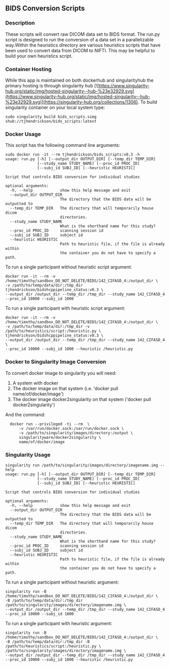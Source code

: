## BIDS Conversion Scripts

### Description
These scripts will convert raw DICOM data set to BIDS format. The run.py script is designed to run the
 conversion of a data set in a parallelizable way.Within the heuristics directory are various heuristics scripts that
  have been used to convert data from DICOM to NIFTI. This may be helpful to build your own heuristics script.
  

### Container Hosting
While this app is maintained on both dockerhub and singularityhub the primary hosting is through singularity hub [![https://www.singularity-hub.org/static/img/hosted-singularity--hub-%23e32929.svg](https://www.singularity-hub.org/static/img/hosted-singularity--hub-%23e32929.svg)](https://singularity-hub.org/collections/1306). To build singularity container on your local system type:
```
sudo singularity build bids_scripts.simg shub://tjhendrickson/bids_scripts:latest
```

### Docker Usage
This script has the following command line arguments:
```
sudo docker run -it --rm tjhendrickson/bids_scripts:v0.3 -h
usage: run.py [-h] [--output_dir OUTPUT_DIR] [--temp_dir TEMP_DIR]
              [--study_name STUDY_NAME] [--proc_id PROC_ID]
              [--subj_id SUBJ_ID] [--heuristic HEURISTIC]

Script that controls BIDS conversion for individual studies

optional arguments:
  -h, --help            show this help message and exit
  --output_dir OUTPUT_DIR
                        The directory that the BIDS data will be outputted to
  --temp_dir TEMP_DIR   The directory that will temporarily house dicom
                        directories.
  --study_name STUDY_NAME
                        What is the shorthand name for this study?
  --proc_id PROC_ID     scanning session id
  --subj_id SUBJ_ID     subject id
  --heuristic HEURISTIC
                        Path to heuristic file, if the file is already within
                        the container you do not have to specify a path.
```

To run a single participant without heuristic script argument:
```
docker run -it --rm -v /home/timothy/sandbox_DO_NOT_DELETE/BIDS/142_CIFASD_4:/output_dir \
-v /path/to/temp/data/dir:/tmp_dir tjhendrickson/bidshcppipeline_status:v0.3 \
--output_dir /output_dir --temp_dir /tmp_dir --study_name 142_CIFASD_4 --proc_id 10000 --subj_id 1000
```

To run a single participant with heuristic script argument:
```
docker run -it --rm -v /home/timothy/sandbox_DO_NOT_DELETE/BIDS/142_CIFASD_4:/output_dir \
-v /path/to/temp/data/dir:/tmp_dir -v /path/to/heuristics/script:/heuristic.py \
tjhendrickson/bidshcppipeline_status:v0.3 \
--output_dir /output_dir --temp_dir /tmp_dir --study_name 142_CIFASD_4 \
--proc_id 10000 --subj_id 1000 --heuristic /heuristic.py
```
### Docker to Singularity Image Conversion

To convert docker image to singularity you will need:
1) A system with docker 
2) The docker image on that system (i.e. 'docker pull name/of/docker/image')
3) The docker image docker2singularity on that system ('docker pull docker2singularity')

And the command: 
```
  docker run --privileged -ti --rm  \
      -v /var/run/docker.sock:/var/run/docker.sock \
      -v /path/to/singularity/images/directory:/output \
      singularityware/docker2singularity \
      name/of/docker/image
```

### Singularity Usage
```
singularity run /path/to/singularity/images/directory/imagename.img --help
usage: run.py [-h] [--output_dir OUTPUT_DIR] [--temp_dir TEMP_DIR]
              [--study_name STUDY_NAME] [--proc_id PROC_ID]
              [--subj_id SUBJ_ID] [--heuristic HEURISTIC]

Script that controls BIDS conversion for individual studies

optional arguments:
  -h, --help            show this help message and exit
  --output_dir OUTPUT_DIR
                        The directory that the BIDS data will be outputted to
  --temp_dir TEMP_DIR   The directory that will temporarily house dicom
                        directories.
  --study_name STUDY_NAME
                        What is the shorthand name for this study?
  --proc_id PROC_ID     scanning session id
  --subj_id SUBJ_ID     subject id
  --heuristic HEURISTIC
                        Path to heuristic file, if the file is already within
                        the container you do not have to specify a path.
```

To run a single participant without heuristic argument:
```
singularity run -B /home/timothy/sandbox_DO_NOT_DELETE/BIDS/142_CIFASD_4:/output_dir \
-B /path/to/temp/data/dir:/tmp_dir /path/to/singularity/images/directory/imagename.img \
--output_dir /output_dir --temp_dir /tmp_dir --study_name 142_CIFASD_4 
--proc_id 10000 --subj_id 1000 
```

To run a single participant with heuristic argument:
```
singularity run -B /home/timothy/sandbox_DO_NOT_DELETE/BIDS/142_CIFASD_4:/output_dir \
-B /path/to/temp/data/dir:/tmp_dir -B /path/to/heuristics/script:/heuristic.py \
/path/to/singularity/images/directory/imagename.img \
--output_dir /output_dir --temp_dir /tmp_dir --study_name 142_CIFASD_4 
--proc_id 10000 --subj_id 1000 --heuristic /heuristic.py
```



